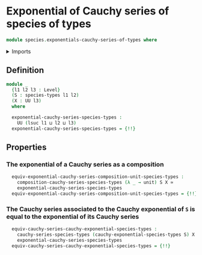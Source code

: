 # Exponential of Cauchy series of species of types

```agda
module species.exponentials-cauchy-series-of-types where
```

<details><summary>Imports</summary>

```agda
open import foundation.cartesian-product-types
open import foundation.dependent-pair-types
open import foundation.equivalences
open import foundation.functoriality-dependent-pair-types
open import foundation.type-arithmetic-cartesian-product-types
open import foundation.unit-type
open import foundation.universe-levels

open import species.cauchy-composition-species-of-types
open import species.cauchy-exponentials-species-of-types
open import species.cauchy-series-species-of-types
open import species.composition-cauchy-series-species-of-types
open import species.species-of-types
```

</details>

## Definition

```agda
module _
  {l1 l2 l3 : Level}
  (S : species-types l1 l2)
  (X : UU l3)
  where

  exponential-cauchy-series-species-types :
    UU (lsuc l1 ⊔ l2 ⊔ l3)
  exponential-cauchy-series-species-types = {!!}
```

## Properties

### The exponential of a Cauchy series as a composition

```agda
  equiv-exponential-cauchy-series-composition-unit-species-types :
    composition-cauchy-series-species-types (λ _ → unit) S X ≃
    exponential-cauchy-series-species-types
  equiv-exponential-cauchy-series-composition-unit-species-types = {!!}
```

### The Cauchy series associated to the Cauchy exponential of `S` is equal to the exponential of its Cauchy series

```agda
  equiv-cauchy-series-cauchy-exponential-species-types :
    cauchy-series-species-types (cauchy-exponential-species-types S) X ≃
    exponential-cauchy-series-species-types
  equiv-cauchy-series-cauchy-exponential-species-types = {!!}
```
